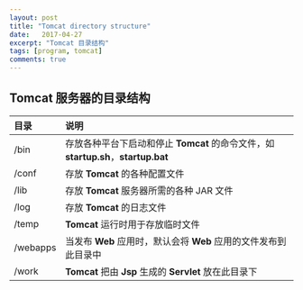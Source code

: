 ```yaml
---
layout: post
title: "Tomcat directory structure"
date:   2017-04-27
excerpt: "Tomcat 目录结构"
tags: [program, tomcat]
comments: true
---
```


## Tomcat 服务器的目录结构

| 目录       | 说明                                       |
| :------- | :--------------------------------------- |
| /bin     | 存放各种平台下启动和停止 **Tomcat** 的命令文件，如 **startup.sh**，**startup.bat** |
| /conf    | 存放 **Tomcat** 的各种配置文件                    |
| /lib     | 存放 **Tomcat** 服务器所需的各种 JAR 文件            |
| /log     | 存放 **Tomcat** 的日志文件                      |
| /temp    | **Tomcat** 运行时用于存放临时文件                   |
| /webapps | 当发布 **Web** 应用时，默认会将 **Web** 应用的文件发布到此目录中 |
| /work    | **Tomcat** 把由 **Jsp** 生成的 **Servlet** 放在此目录下 |